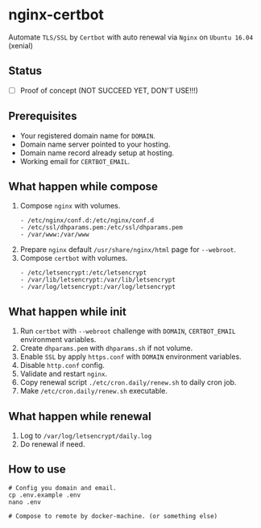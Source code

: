 # nginx-certbot
Automate `TLS/SSL` by `Certbot` with auto renewal via `Nginx` on `Ubuntu 16.04` (xenial)

## Status
- [ ] Proof of concept (NOT SUCCEED YET, DON'T USE!!!)

## Prerequisites
- Your registered domain name for `DOMAIN`.
- Domain name server pointed to your hosting.
- Domain name record already setup at hosting.
- Working email for `CERTBOT_EMAIL`.

## What happen while compose
1. Compose `nginx` with volumes.
    ```
    - /etc/nginx/conf.d:/etc/nginx/conf.d
    - /etc/ssl/dhparams.pem:/etc/ssl/dhparams.pem
    - /var/www:/var/www
    ```
1. Prepare `nginx` default `/usr/share/nginx/html` page for `--webroot`.
1. Compose `certbot` with volumes.
    ```
    - /etc/letsencrypt:/etc/letsencrypt
    - /var/lib/letsencrypt:/var/lib/letsencrypt
    - /var/log/letsencrypt:/var/log/letsencrypt
    ```

## What happen while init
1. Run `certbot` with `--webroot` challenge with `DOMAIN`, `CERTBOT_EMAIL` environment variables.
1. Create `dhparams.pem` with `dhparams.sh` if not volume.
1. Enable `SSL` by apply `https.conf` with `DOMAIN` environment variables.
1. Disable `http.conf` config.
1. Validate and restart `nginx`.
1. Copy renewal script `./etc/cron.daily/renew.sh` to daily cron job.
1. Make `/etc/cron.daily/renew.sh` executable.

## What happen while renewal
1. Log to `/var/log/letsencrypt/daily.log`
1. Do renewal if need.

## How to use
```shell
# Config you domain and email.
cp .env.example .env
nano .env

# Compose to remote by docker-machine. (or something else)
```